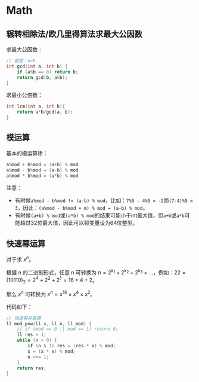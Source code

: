 # Math

## 辗转相除法/欧几里得算法求最大公因数

求最大公因数：

```c++
// 前提：a>b
int gcd(int a, int b) {
    if (a%b == 0) return b;
    return gcd(b, a%b);
}
```

求最小公倍数：

```c
int lcm(int a, int b){
    return a*b/gcd(a, b);
}
```

## 模运算

基本的模运算律：

```c
a%mod + b%mod = (a+b) % mod
a%mod - b%mod = (a-b) % mod
a%mod * b%mod = (a*b) % mod
```

注意：

- 有时候`a%mod - b%mod != (a-b) % mod`，比如：`7%5 - 4%5 = -2`而`(7-4)%5 = 3`，因此：`(a%mod - b%mod + m) % mod = (a-b) % mod`。
- 有时候`(a+b) % mod`或`(a*b) % mod`的结果可能小于int最大值，但`a+b`或`a*b`可能超过32位最大值，因此可以将变量设为64位整型。

## 快速幂运算

对于求 $x^n$。

根据 n 的二进制形式，任意 n 可转换为 $n = 2^{k_1} + 2^{k_2} + 2^{k_3} + ...$，例如：$22 = (10110)_2 = 2^4+2^2+2^1 = 16+4+2$。

那么 $x^n$ 可转换为 $x^n = x^{16} \times x^4 \times x^2$。

代码如下：

```c
// 快速幂并取模
ll mod_pow(ll x, ll n, ll mod) {
    // if (mod == 0 || mod == 1) return 0;
    ll res = 1;
    while (n > 0) {
        if (n & 1) res = (res * x) % mod;
        x = (x * x) % mod;
        n >>= 1;
    }
    return res;
}
```
